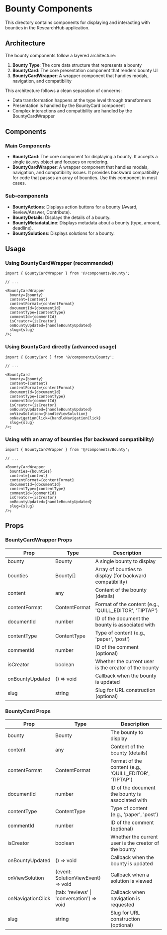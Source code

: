 # Bounty Components

This directory contains components for displaying and interacting with bounties in the ResearchHub application.

## Architecture

The bounty components follow a layered architecture:

1. **Bounty Type**: The core data structure that represents a bounty
2. **BountyCard**: The core presentation component that renders bounty UI
3. **BountyCardWrapper**: A wrapper component that handles modals, navigation, and compatibility

This architecture follows a clean separation of concerns:

- Data transformation happens at the type level through transformers
- Presentation is handled by the BountyCard component
- Complex interactions and compatibility are handled by the BountyCardWrapper

## Components

### Main Components

- **BountyCard**: The core component for displaying a bounty. It accepts a single `Bounty` object and focuses on rendering.
- **BountyCardWrapper**: A wrapper component that handles modals, navigation, and compatibility issues. It provides backward compatibility for code that passes an array of bounties. Use this component in most cases.

### Sub-components

- **BountyActions**: Displays action buttons for a bounty (Award, Review/Answer, Contribute).
- **BountyDetails**: Displays the details of a bounty.
- **BountyMetadataLine**: Displays metadata about a bounty (type, amount, deadline).
- **BountySolutions**: Displays solutions for a bounty.

## Usage

### Using BountyCardWrapper (recommended)

```tsx
import { BountyCardWrapper } from '@/components/Bounty';

// ...

<BountyCardWrapper
  bounty={bounty}
  content={content}
  contentFormat={contentFormat}
  documentId={documentId}
  contentType={contentType}
  commentId={commentId}
  isCreator={isCreator}
  onBountyUpdated={handleBountyUpdated}
  slug={slug}
/>;
```

### Using BountyCard directly (advanced usage)

```tsx
import { BountyCard } from '@/components/Bounty';

// ...

<BountyCard
  bounty={bounty}
  content={content}
  contentFormat={contentFormat}
  documentId={documentId}
  contentType={contentType}
  commentId={commentId}
  isCreator={isCreator}
  onBountyUpdated={handleBountyUpdated}
  onViewSolution={handleViewSolution}
  onNavigationClick={handleNavigationClick}
  slug={slug}
/>;
```

### Using with an array of bounties (for backward compatibility)

```tsx
import { BountyCardWrapper } from '@/components/Bounty';

// ...

<BountyCardWrapper
  bounties={bounties}
  content={content}
  contentFormat={contentFormat}
  documentId={documentId}
  contentType={contentType}
  commentId={commentId}
  isCreator={isCreator}
  onBountyUpdated={handleBountyUpdated}
  slug={slug}
/>;
```

## Props

### BountyCardWrapper Props

| Prop            | Type          | Description                                               |
| --------------- | ------------- | --------------------------------------------------------- |
| bounty          | Bounty        | A single bounty to display                                |
| bounties        | Bounty[]      | Array of bounties to display (for backward compatibility) |
| content         | any           | Content of the bounty (details)                           |
| contentFormat   | ContentFormat | Format of the content (e.g., 'QUILL_EDITOR', 'TIPTAP')    |
| documentId      | number        | ID of the document the bounty is associated with          |
| contentType     | ContentType   | Type of content (e.g., 'paper', 'post')                   |
| commentId       | number        | ID of the comment (optional)                              |
| isCreator       | boolean       | Whether the current user is the creator of the bounty     |
| onBountyUpdated | () => void    | Callback when the bounty is updated                       |
| slug            | string        | Slug for URL construction (optional)                      |

### BountyCard Props

| Prop              | Type                                       | Description                                            |
| ----------------- | ------------------------------------------ | ------------------------------------------------------ |
| bounty            | Bounty                                     | The bounty to display                                  |
| content           | any                                        | Content of the bounty (details)                        |
| contentFormat     | ContentFormat                              | Format of the content (e.g., 'QUILL_EDITOR', 'TIPTAP') |
| documentId        | number                                     | ID of the document the bounty is associated with       |
| contentType       | ContentType                                | Type of content (e.g., 'paper', 'post')                |
| commentId         | number                                     | ID of the comment (optional)                           |
| isCreator         | boolean                                    | Whether the current user is the creator of the bounty  |
| onBountyUpdated   | () => void                                 | Callback when the bounty is updated                    |
| onViewSolution    | (event: SolutionViewEvent) => void         | Callback when a solution is viewed                     |
| onNavigationClick | (tab: 'reviews' \| 'conversation') => void | Callback when navigation is requested                  |
| slug              | string                                     | Slug for URL construction (optional)                   |
